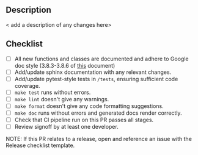 ## Description

< add a description of any changes here>

## Checklist

* [ ] All new functions and classes are documented and adhere to Google doc style (3.8.3-3.8.6 of [this](http://google.github.io/styleguide/pyguide.html#383-functions-and-methods) document)
* [ ] Add/update sphinx documentation with any relevant changes.
* [ ] Add/update pytest-style tests in `/tests`, ensuring sufficient code coverage.
* [ ] `make test` runs without errors.
* [ ] `make lint` doesn't give any warnings.
* [ ] `make format` doesn't give any code formatting suggestions.
* [ ] `make doc` runs without errors and generated docs render correctly.
* [ ] Check that CI pipeline run on this PR passes all stages.
* [ ] Review signoff by at least one developer.

NOTE: If this PR relates to a release, open and reference an issue with the Release checklist template.
